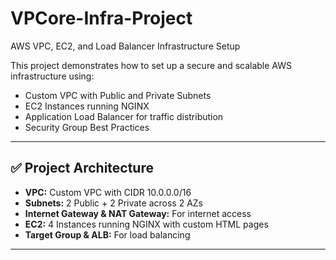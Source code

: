 # VPCore-Infra-Project
AWS VPC, EC2, and Load Balancer Infrastructure Setup


This project demonstrates how to set up a secure and scalable AWS infrastructure using:
- Custom VPC with Public and Private Subnets
- EC2 Instances running NGINX
- Application Load Balancer for traffic distribution
- Security Group Best Practices

---

## ✅ Project Architecture
- **VPC:** Custom VPC with CIDR 10.0.0.0/16
- **Subnets:** 2 Public + 2 Private across 2 AZs
- **Internet Gateway & NAT Gateway:** For internet access
- **EC2:** 4 Instances running NGINX with custom HTML pages
- **Target Group & ALB:** For load balancing

---


